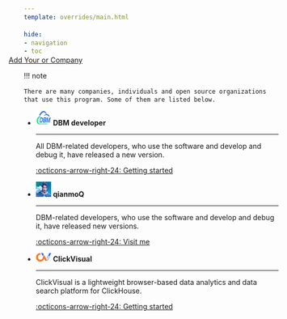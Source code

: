 ```yaml
---
template: overrides/main.html

hide:
- navigation
- toc
---
```


<style>
.md-typeset h1 {
  text-align: center;
  font-weight: 1000;
}
</style>

<div class="font-center" style="margin-top: -30px; margin-left: -30px;">
  <a href="https://github.com/EdurtIO/dbm/blob/master/docs/docs/powered_by.md"> <i class="fa fa-plus"> </i> Add Your or Company</a>
</div>

!!! note

    There are many companies, individuals and open source organizations that use this program. Some of them are listed below.

<div class="grid cards" markdown>

- <span class="twemoji"><img src="./assets/powered_by/dbm.png" width="30"></span> __DBM developer__

    ---

    All DBM-related developers, who use the software and develop and debug it, have released a new version.

    [:octicons-arrow-right-24: Getting started](https://github.com/EdurtIO/dbm)

- <span class="twemoji"><img src="./assets/powered_by/qianmoq.png" width="30"></span> __qianmoQ__

    ---

    DBM-related developers, who use the software and develop and debug it, have released new versions.

    [:octicons-arrow-right-24: Visit me](https://github.com/qianmoQ)

- <span class="twemoji"><img src="./assets/powered_by/ClickVisual.png" width="30"></span> __ClickVisual__

    ---

    ClickVisual is a lightweight browser-based data analytics and data search platform for ClickHouse.

    [:octicons-arrow-right-24: Getting started](https://github.com/clickvisual/clickvisual)

</div>
